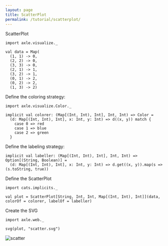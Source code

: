 ```yaml
---
layout: page
title: ScatterPlot
permalink: /tutorial/scatterplot/
---
```


ScatterPlot


```tut:book
import axle.visualize._

val data = Map(
  (1, 1) -> 0,
  (2, 2) -> 0,
  (3, 3) -> 0,
  (2, 1) -> 1,
  (3, 2) -> 1,
  (0, 1) -> 2,
  (0, 2) -> 2,
  (1, 3) -> 2)
```

Define the coloring strategy:

```tut
import axle.visualize.Color._

implicit val colorer: (Map[(Int, Int), Int], Int, Int) => Color =
  (d: Map[(Int, Int), Int], x: Int, y: Int) => d((x, y)) match {
    case 0 => red
    case 1 => blue
    case 2 => green
  }
```

Define the labeling strategy:

```tut
implicit val labeller: (Map[(Int, Int), Int], Int, Int) => Option[(String, Boolean)] =
  (d: Map[(Int, Int), Int], x: Int, y: Int) => d.get((x, y)).map(s => (s.toString, true))
```

Define the ScatterPlot

```tut
import cats.implicits._

val plot = ScatterPlot[String, Int, Int, Map[(Int, Int), Int]](data, colorOf = colorer, labelOf = labeller)
```

Create the SVG

```tut
import axle.web._

svg(plot, "scatter.svg")
```

![scatter](/tutorial/images/scatter.svg)
